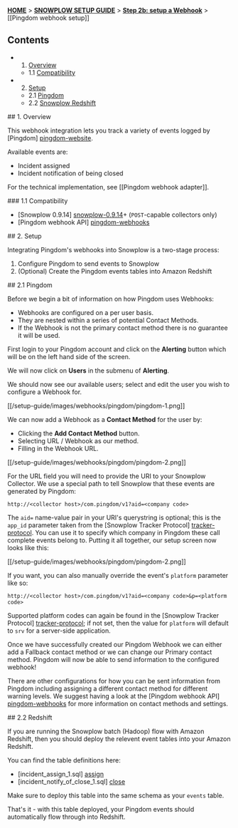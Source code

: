 <a name="top" />

[**HOME**](Home) > [**SNOWPLOW SETUP GUIDE**](Setting-up-Snowplow) > [**Step 2b: setup a Webhook**](Setting-up-a-webhook) > [[Pingdom webhook setup]]

## Contents

- 1. [Overview](#overview)  
  - 1.1 [Compatibility](#compat)
- 2. [Setup](#setup)
  - 2.1 [Pingdom](#setup-pingdom)
  - 2.2 [Snowplow Redshift](#setup-redshift)

<a name="overview" />
## 1. Overview

This webhook integration lets you track a variety of events logged by [Pingdom] [pingdom-website].

Available events are:

- Incident assigned
- Incident notification of being closed

For the technical implementation, see [[Pingdom webhook adapter]].

<a name="compat" />
### 1.1 Compatibility

* [Snowplow 0.9.14] [snowplow-0.9.14]+ (`POST`-capable collectors only)
* [Pingdom webhook API] [pingdom-webhooks]

<a name="setup" />
## 2. Setup

Integrating Pingdom's webhooks into Snowplow is a two-stage process:

1. Configure Pingdom to send events to Snowplow
2. (Optional) Create the Pingdom events tables into Amazon Redshift

<a name="setup-pingdom" />
## 2.1 Pingdom

Before we begin a bit of information on how Pingdom uses Webhooks:
* Webhooks are configured on a per user basis.
* They are nested within a series of potential Contact Methods.
* If the Webhook is not the primary contact method there is no guarantee it will be used.

First login to your Pingdom account and click on the **Alerting** button which will be on the left hand side of the screen.

We will now click on **Users** in the submenu of **Alerting**.  

We should now see our available users; select and edit the user you wish to configure a Webhook for.

[[/setup-guide/images/webhooks/pingdom/pingdom-1.png]]

We can now add a Webhook as a **Contact Method** for the user by:
* Clicking the **Add Contact Method** button.
* Selecting URL / Webhook as our method.
* Filling in the Webhook URL.

[[/setup-guide/images/webhooks/pingdom/pingdom-2.png]]

For the URL field you will need to provide the URI to your Snowplow Collector.  We use a special path to tell Snowplow that these events are generated by Pingdom:

```
http://<collector host>/com.pingdom/v1?aid=<company code>
```

The `aid=` name-value pair in your URI's querystring is optional; this is the `app_id` parameter taken from the [Snowplow Tracker Protocol] [tracker-protocol]. You can use it to specify which company in Pingdom these call complete events belong to. Putting it all together, our setup screen now looks like this:

[[/setup-guide/images/webhooks/pingdom/pingdom-2.png]]

If you want, you can also manually override the event's `platform` parameter like so:

```
http://<collector host>/com.pingdom/v1?aid=<company code>&p=<platform code>
```

Supported platform codes can again be found in the [Snowplow Tracker Protocol] [tracker-protocol]; if not set, then the value for `platform` will default to `srv` for a server-side application.

Once we have successfully created our Pingdom Webhook we can either add a Fallback contact method or we can change our Primary contact method.  Pingdom will now be able to send information to the configured webhook!

There are other configurations for how you can be sent information from Pingdom including assigning a different contact method for different warning levels. We suggest having a look at the [Pingdom webhook API] [pingdom-webhooks] for more information on contact methods and settings.

<a name="setup-redshift" />
## 2.2 Redshift

If you are running the Snowplow batch (Hadoop) flow with Amazon Redshift, then you should deploy the relevent event tables into your Amazon Redshift.

You can find the table definitions here:

* [incident_assign_1.sql] [assign]
* [incident_notify_of_close_1.sql] [close]

Make sure to deploy this table into the same schema as your `events` table.

That's it - with this table deployed, your Pingdom events should automatically flow through into Redshift.

[pingdom-website]: https://www.pingdom.com/
[pingdom-webhooks]: https://support.pingdom.com/Knowledgebase/Article/View/94/0/users-and-alerting-end-points
[snowplow-0.9.14]: https://github.com/snowplow/snowplow/releases/tag/0.9.14
[tracker-protocol]: https://github.com/snowplow/snowplow/wiki/snowplow-tracker-protocol#1-common-parameters-platform-and-event-independent

[assign]: https://github.com/snowplow/snowplow/tree/master/4-storage/redshift-storage/sql/com.pingdom/incident_assign_1.sql
[close]: https://github.com/snowplow/snowplow/tree/master/4-storage/redshift-storage/sql/com.pingdom/incident_notify_of_close_1.sql

